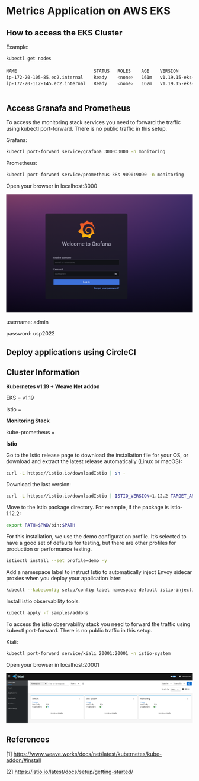 # Metrics Application on AWS EKS



## How to access the EKS Cluster

Example:

```bash
kubectl get nodes

NAME                             STATUS   ROLES    AGE    VERSION
ip-172-20-105-85.ec2.internal    Ready    <none>   161m   v1.19.15-eks-9c63c4
ip-172-20-112-145.ec2.internal   Ready    <none>   162m   v1.19.15-eks-9c63c4
 
```


## Access Granafa and Prometheus

To access the monitoring stack services you need to forward the traffic using kubectl port-forward. There is no public traffic in this setup.

Grafana:

```bash
kubectl port-forward service/grafana 3000:3000 -n monitoring   
```
Prometheus:

```bash
kubectl port-forward service/prometheus-k8s 9090:9090 -n monitoring   
```

Open your browser in localhost:3000

![stats](setup/grafana.png)

username: admin <p>
password: usp2022 <p>

## Deploy applications using CircleCI


## Cluster Information

**Kubernetes v1.19 + Weave Net addon**

EKS = v1.19<p>
Istio = 

**Monitoring Stack**

kube-prometheus =

**Istio**

Go to the Istio release page to download the installation file for your OS, or download and extract the latest release automatically (Linux or macOS):

```bash
curl -L https://istio.io/downloadIstio | sh -
```

Download the last version:

```bash
curl -L https://istio.io/downloadIstio | ISTIO_VERSION=1.12.2 TARGET_ARCH=x86_64 sh -
```

Move to the Istio package directory. For example, if the package is istio-1.12.2:

```bash
export PATH=$PWD/bin:$PATH
```

For this installation, we use the demo configuration profile. It’s selected to have a good set of defaults for testing, but there are other profiles for production or performance testing.

```bash
istioctl install --set profile=demo -y
```
Add a namespace label to instruct Istio to automatically inject Envoy sidecar proxies when you deploy your application later:

```bash
kubectl --kubeconfig setup/config label namespace default istio-injection=enabled
```

Install istio observability tools:

```bash
kubectl apply -f samples/addons
```

To access the istio observability stack you need to forward the traffic using kubectl port-forward. There is no public traffic in this setup.

Kiali:

```bash
kubectl port-forward service/kiali 20001:20001 -n istio-system   
```

Open your browser in localhost:20001

![stats](setup/kiali.png)

## References

[1] https://www.weave.works/docs/net/latest/kubernetes/kube-addon/#install <p>
[2] https://istio.io/latest/docs/setup/getting-started/ <p>



